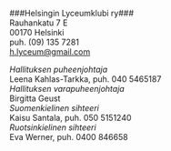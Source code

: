 
###Helsingin Lyceumklubi ry###  
Rauhankatu 7 E  	
00170 Helsinki 	 
puh. (09) 135 7281	
[h.lyceum@gmail.com](mailto:h.lyceum@gmail.com)	

*Hallituksen puheenjohtaja*  
  Leena Kahlas-Tarkka, puh. 040 5465187  
*Hallituksen varapuheenjohtaja*  
  Birgitta Geust   
*Suomenkielinen sihteeri*  
  Kaisu Santala, puh. 050 5151240   
*Ruotsinkielinen sihteeri*  
  Eva Werner, puh. 0400 846658  